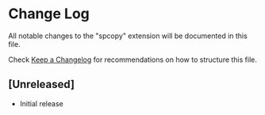 # Change Log
All notable changes to the "spcopy" extension will be documented in this file.

Check [Keep a Changelog](http://keepachangelog.com/) for recommendations on how to structure this file.

## [Unreleased]
- Initial release